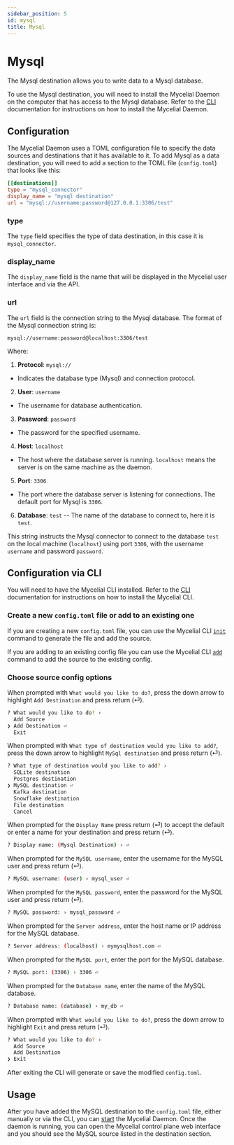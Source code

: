 ```yaml
---
sidebar_position: 5
id: mysql
title: Mysql
---
```


# Mysql

The Mysql destination allows you to write data to a Mysql database.

To use the Mysql destination, you will need to install the Mycelial Daemon on
the computer that has access to the Mysql database. Refer to the
[CLI](../getting-started/CLI.md) documentation for instructions on how to
install the Mycelial Daemon.

## Configuration

The Mycelial Daemon uses a TOML configuration file to specify the data sources
and destinations that it has available to it. To add Mysql as a data destination,
you will need to add a section to the TOML file (`config.toml`) that looks like
this:

```toml
[[destinations]]
type = "mysql_connector"
display_name = "mysql destination"
url = "mysql://username:password@127.0.0.1:3306/test"
```

### type

The `type` field specifies the type of data destination, in this case it is
`mysql_connector`.

### display_name

The `display_name` field is the name that will be displayed in the Mycelial user
interface and via the API.

### url

The `url` field is the connection string to the Mysql database.  The format
of the Mysql connection string is:

`mysql://username:password@localhost:3306/test`

Where:

1. **Protocol**: `mysql://`
  - Indicates the database type (Mysql) and connection protocol.

2. **User**: `username`
  - The username for database authentication.

3. **Password**: `password`
  - The password for the specified username.

4. **Host**: `localhost`
  - The host where the database server is running. `localhost` means the server is on the same machine as the daemon.

5. **Port**: `3306`
  - The port where the database server is listening for connections. The default port for Mysql is `3306`.

6. **Database**: `test`
  -- The name of the database to connect to, here it is `test`.

This string instructs the Mysql connector to connect to the database `test` on
the local machine (`localhost`) using port `3306`, with the username `username`
and password `password`.

## Configuration via CLI

You will need to have the Mycelial CLI installed. Refer to the 
[CLI](../getting-started/CLI.md) documentation for instructions on how to
install the Mycelial CLI.

### Create a new `config.toml` file or add to an existing one

If you are creating a new `config.toml` file, you can use the Mycelial CLI [`init`](../getting-started/CLI#initialization) command to generate the file and add the source. 

If you are adding to an existing config file you can use the Mycelial CLI [`add`](../getting-started/CLI#adding-new-sourcesdestinations) command to add the source to the existing config. 

### Choose source config options
When prompted with `What would you like to do?`, press the down arrow to
highlight `Add Destination` and press return (⏎).

```sh
? What would you like to do? ›
  Add Source 
❯ Add Destination ⏎
  Exit
```

When prompted with `What type of destination would you like to add?`, press the
down arrow to highlight `MySql destination` and press return (⏎).

```sh
? What type of destination would you like to add? ›
  SQLite destination
  Postgres destination 
❯ MySQL destination ⏎
  Kafka destination
  Snowflake destination
  File destination
  Cancel
```

When prompted for the `Display Name` press return (⏎) to accept the default or 
enter a name for your destination and press return (⏎).

```sh
? Display name: (Mysql Destination) › ⏎
```

When prompted for the `MySQL username`, enter the username for the MySQL 
user and press return (⏎).

```sh
? MySQL username: (user) › mysql_user ⏎
```

When prompted for the `MySQL password`, enter the password for the MySQL
user and press return (⏎).

```sh
? MySQL password: › mysql_password ⏎
```

When prompted for the `Server address`, enter the host name or IP address for
the MySQL database.

```sh
? Server address: (localhost) › mymysqlhost.com ⏎
```

When prompted for the `MySQL port`, enter the port for the MySQL database.

```sh
? MySQL port: (3306) › 3306 ⏎
```

When prompted for the `Database name`, enter the name of the MySQL database.

```sh
? Database name: (database) › my_db ⏎
```

When prompted with `What would you like to do?`, press the down arrow to
highlight `Exit` and press return (⏎).

```sh
? What would you like to do? ›
  Add Source
  Add Destination
❯ Exit
```

After exiting the CLI will generate or save the modified `config.toml`.

## Usage

After you have added the MySQL destination to the `config.toml` file, either
manually or via the CLI, you can [start](../getting-started/CLI.md#starting) the
Mycelial Daemon. Once the daemon is running, you can open the Mycelial control
plane web interface and you should see the MySQL source listed in the
destination section.

